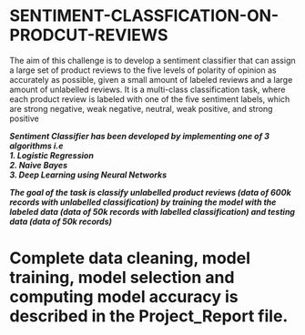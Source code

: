 # SENTIMENT-CLASSFICATION-ON-PRODCUT-REVIEWS
The aim of this challenge is to develop a sentiment classifier that can assign a large set of product reviews to the five levels of polarity of opinion as accurately as possible, given a small amount of labeled reviews and a large amount of unlabelled reviews. It is a multi-class classification task, where each product review is labeled with one of the five sentiment labels, which are strong negative, weak negative, neutral, weak positive, and strong positive

***Sentiment Classifier has been developed by implementing one of 3 algorithms i.e*** <br> 
   ***1. Logistic Regression*** <br> 
   ***2. Naive Bayes*** <br> 
   ***3. Deep Learning using Neural Networks***

***The goal of the task is classify unlabelled product reviews  (data of 600k records with unlabelled classification)
by training the model with the labeled data (data of 50k records with labelled classification) and testing data (data of 50k records)***

# Complete data cleaning, model training, model selection and computing model accuracy is described in the Project_Report file.
